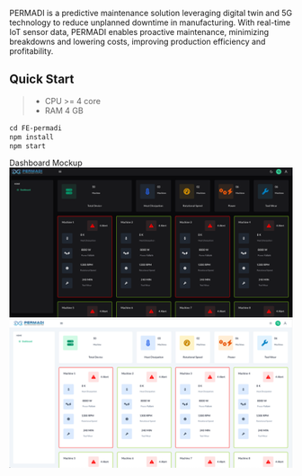 PERMADI is a predictive maintenance solution leveraging digital twin and 5G technology to reduce unplanned downtime in manufacturing. With real-time IoT sensor data, PERMADI enables proactive maintenance, minimizing breakdowns and lowering costs, improving production efficiency and profitability.

## Quick Start

>- CPU >= 4 core
>- RAM 4 GB

```
cd FE-permadi
npm install
npm start
```

Dashboard Mockup
![dark](https://github.com/wahyurendra/permadi/blob/main/assets/permadi-dark.png)
![light](https://github.com/wahyurendra/permadi/blob/main/assets/permadi-light.png)

